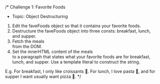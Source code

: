 /* Challenge 1: Favorite Foods
- Topic: Object Destructuring
1. Edit the faveFoods object so that it contains 
your favorite foods.
2. Destructure the faveFoods object into three consts: 
breakfast, lunch, and supper.
3. Fetch the meals <section> from the DOM.
4. Set the innerHTML content of the meals <section> to a paragraph
that states what your favorite foods are for breakfast, lunch, and supper.
Use a template literal to construct the string.

E.g.
For breakfast, I only like croissants 🥐. For lunch, I love pasta 🍝, 
and for supper I want usually want pizza 🍕.
*/